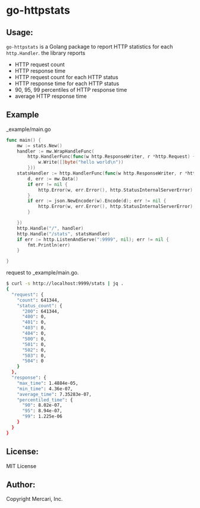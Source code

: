 go-httpstats
============

Usage:
------

`go-httpstats` is a Golang package to report HTTP statistics for each `http.Handler`.
the library reports

- HTTP request count
- HTTP response time
- HTTP request count for each HTTP status
- HTTP response time for each HTTP status
- 90, 95, 99 percentiles of HTTP response time
- average HTTP  response time

Example
------

\_example/main.go

```go:_example/main.go
func main() {
	mw := stats.New()
	handler := mw.WrapHandleFunc(
		http.HandlerFunc(func(w http.ResponseWriter, r *http.Request) {
			w.Write([]byte("hello world\n"))
		}))
	statsHandler := http.HandlerFunc(func(w http.ResponseWriter, r *http.Request) {
		d, err := mw.Data()
		if err != nil {
			http.Error(w, err.Error(), http.StatusInternalServerError)
		}
		if err := json.NewEncoder(w).Encode(d); err != nil {
			http.Error(w, err.Error(), http.StatusInternalServerError)
		}

	})
	http.Handle("/", handler)
	http.Handle("/stats", statsHandler)
	if err := http.ListenAndServe(":9999", nil); err != nil {
		fmt.Println(err)
	}

}

```

request to \_example/main.go.  
```bash
$ curl -s http://localhost:9999/stats | jq .
{
  "request": {
    "count": 641344,
    "status_count": {
      "200": 641344,
      "400": 0,
      "401": 0,
      "403": 0,
      "404": 0,
      "500": 0,
      "501": 0,
      "502": 0,
      "503": 0,
      "504": 0
    }
  },
  "response": {
    "max_time": 1.4884e-05,
    "min_time": 4.36e-07,
    "average_time": 7.35283e-07,
    "percentiled_time": {
      "90": 8.02e-07,
      "95": 8.94e-07,
      "99": 1.225e-06
    }
  }
}
```

License:
--------
MIT License

Author:
-------
Copyright Mercari, Inc.
